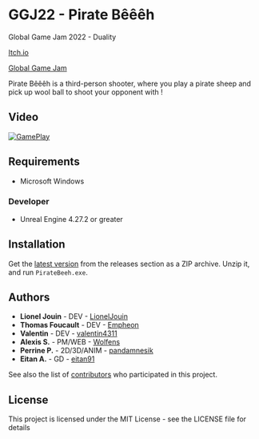 # GGJ22 - Pirate Bêêêh

Global Game Jam 2022 - Duality

[Itch.io](https://pandamnesik.itch.io/pirate-beeeh)

[Global Game Jam](https://globalgamejam.org/2021/games/pirate-bay-9)

Pirate Bêêêh is a third-person shooter, where you play a pirate sheep and pick up wool ball to shoot your opponent with ! 

## Video

[![GamePlay](https://img.youtube.com/vi/tW13VBy88QM/0.jpg)](https://www.youtube.com/watch?v=tW13VBy88QM)

## Requirements

* Microsoft Windows

### Developer

* Unreal Engine 4.27.2 or greater

## Installation

Get the [latest version](https://github.com/LionelJouin/GGJ22/releases) from the releases section as a ZIP archive. Unzip it, and run ``PirateBeeh.exe``.

## Authors

* **Lionel Jouin** - DEV - [LionelJouin](https://github.com/LionelJouin)
* **Thomas Foucault** - DEV - [Empheon](https://github.com/Empheon)
* **Valentin** - DEV - [valentin4311](https://github.com/valentin4311)
* **Alexis S.** - PM/WEB - [Wolfens](https://github.com/Wolfens)
* **Perrine P.** - 2D/3D/ANIM - [pandamnesik](https://github.com/pandamnesik)
* **Eitan A.** - GD - [eitan91](https://github.com/eitan91)

See also the list of [contributors](https://github.com/LionelJouin/GGJ22/graphs/contributors) who participated in this project.

## License

This project is licensed under the MIT License - see the LICENSE file for details